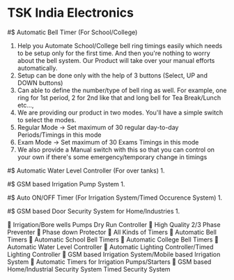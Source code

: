 # TSK India Electronics

#$ Automatic Bell Timer (For School/College)
1. Help you Automate School/College bell ring timings easily which needs to be setup only for the first time. And then you're nothing to worry about the bell system. Our Product will take over your manual efforts automatically.
2. Setup can be done only with the help of 3 buttons (Select, UP and DOWN buttons)
3. Can able to define the number/type of bell ring as well. For example, one ring for 1st period, 2 for 2nd like that and long bell for Tea Break/Lunch etc...,
4. We are providing our product in two modes. You'll have a simple switch to select the modes.
  1. Regular Mode -> Set maximum of 30 regular day-to-day Periods/Timings in this mode
  2. Exam Mode -> Set maximum of 30 Exams Timings in this mode
5. We also provide a Manual switch with this so that you can control on your own if there's some emergency/temporary change in timings

#$ Automatic Water Level Controller (For over tanks)
1.  

#$ GSM based Irrigation Pump System
1. 

#$ Auto ON/OFF Timer (For Irrigation System/Timed Occurence System)
1. 


#$ GSM based Door Security System for Home/Industries
1. 


	Irrigation/Bore wells Pumps Dry Run Controller
	High Quality 2/3 Phase Preventer
	Phase down Protector
	All Kinds of Timers
	Automatic Bell Timers
	Automatic School Bell Timers
	Automatic College Bell Timers
	Automatic Water Level Controller
	Automatic Lighting Controller/Timed Lighting Controller
	GSM based Irrigation System/Mobile based Irrigation System
	Automatic Timers for Irrigation Pumps/Starters
	GSM based Home/Industrial Security System
Timed Security System

